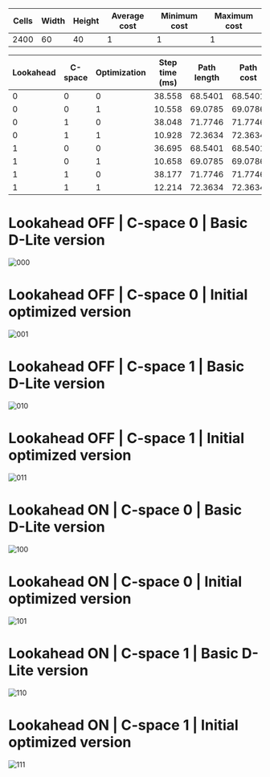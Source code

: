 
| Cells | Width | Height | Average cost | Minimum cost | Maximum cost |
| ----- | ----- | ------ | ------------ | ------------ | ------------ |
| 2400  | 60    | 40     | 1            | 1            | 1            |

| Lookahead | C-space | Optimization | Step time (ms) | Path length | Path cost |
| --------- | ------- | ------------ | -------------- | ----------- | --------- |
| 0         | 0       | 0            | 38.558         | 68.5401     | 68.5401   |
| 0         | 0       | 1            | 10.558         | 69.0785     | 69.0786   |
| 0         | 1       | 0            | 38.048         | 71.7746     | 71.7746   |
| 0         | 1       | 1            | 10.928         | 72.3634     | 72.3634   |
| 1         | 0       | 0            | 36.695         | 68.5401     | 68.5401   |
| 1         | 0       | 1            | 10.658         | 69.0785     | 69.0786   |
| 1         | 1       | 0            | 38.177         | 71.7746     | 71.7746   |
| 1         | 1       | 1            | 12.214         | 72.3634     | 72.3634   |

  # Lookahead OFF | C-space 0 | Basic D-Lite version
  ![000](result__l0_c0_opt0.jpg)
  # Lookahead OFF | C-space 0 | Initial optimized version
  ![001](result__l0_c0_opt1.jpg)
  # Lookahead OFF | C-space 1 | Basic D-Lite version
  ![010](result__l0_c1_opt0.jpg)
  # Lookahead OFF | C-space 1 | Initial optimized version
  ![011](result__l0_c1_opt1.jpg)
  # Lookahead ON | C-space 0 | Basic D-Lite version
  ![100](result__l1_c0_opt0.jpg)
  # Lookahead ON | C-space 0 | Initial optimized version
  ![101](result__l1_c0_opt1.jpg)
  # Lookahead ON | C-space 1 | Basic D-Lite version
  ![110](result__l1_c1_opt0.jpg)
  # Lookahead ON | C-space 1 | Initial optimized version
  ![111](result__l1_c1_opt1.jpg)

  
